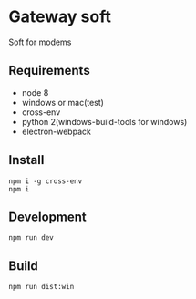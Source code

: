 # Gateway soft

Soft for modems

## Requirements

- node 8
- windows or mac(test)
- cross-env
- python 2(windows-build-tools for windows)
- electron-webpack

## Install

```
npm i -g cross-env
npm i
```

## Development

```
npm run dev
```


## Build

```
npm run dist:win
```
